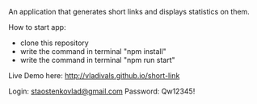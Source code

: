 An application that generates short links and displays statistics on them.

How to start app:

- clone this repository
- write the command in terminal "npm install"
- write the command in terminal "npm run start"

Live Demo here: http://vladivals.github.io/short-link

Login: staostenkovlad@gmail.com
Password: Qw12345!
